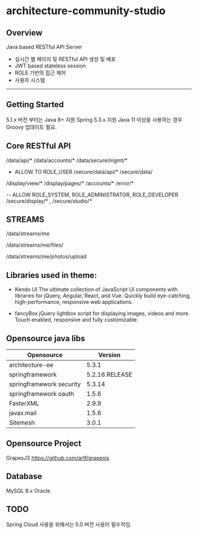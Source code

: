 # architecture-community-studio
## Overview

Java based RESTful API Server

- 실시간 웹 페이지 및 RESTful API 생성 및 배포
- JWT based stateless session 
- ROLE 기반의 접근 제어
- 사용자 시스템 

------
## Getting Started
5.1.x 버전 부터는 Java 8+ 지원
Spring 5.3.x 지원
Java 11 이상을 사용하는 경우 Groovy 업데이트 필요.


## Core RESTful API
/data/api/*
/data/accounts/*
/data/secure/mgmt/*

- ALLOW TO ROLE_USER
/secure/data/api/*
/secure/data/


/display/view/*
/display/pages/*
/accounts/*
/error/*


-- ALLOW ROLE_SYSTEM, ROLE_ADMINISTRATOR, ROLE_DEVELOPER
/secure/display/* , /secure/studio/*


## STREAMS

/data/streams/me

/data/streams/me/files/

/data/streams/me/photos/upload
 

## Libraries used in theme: 

- Kendo UI 
The ultimate collection of JavaScript UI components with libraries for jQuery, Angular, React, and Vue. Quickly build eye-catching, high-performance, responsive web applications.

- fancyBox 
jQuery lightbox script for displaying images, videos and more.
Touch enabled, responsive and fully customizable.



## Opensource java libs
| Opensource | Version |
|------------|---------|
| architecture-ee | 5.3.1 |
| springframework | 5.2.16.RELEASE |
| springframework security | 5.3.14 |
| springframework oauth | 1.5.6 |
| FasterXML | 2.9.9 |
| javax.mail | 1.5.6 |
| Sitemesh| 3.0.1 |

## Opensource Project

GrapesJS https://github.com/artf/grapesjs


## Database 
MySQL 8.x
Oracle

## TODO
Spring Cloud 사용을 위해서는 5.0 버전 사용이 필수적임.

